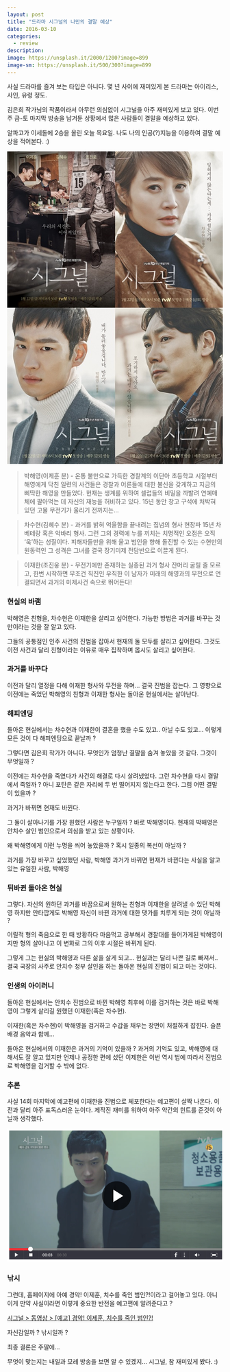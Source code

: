 ```yaml
---
layout: post
title: "드라마 시그널의 나만의 결말 예상"
date: 2016-03-10
categories:
  - review
description: 
image: https://unsplash.it/2000/1200?image=899
image-sm: https://unsplash.it/500/300?image=899
---
```


사실 드라마를 즐겨 보는 타입은 아니다.
몇 년 사이에 재미있게 본 드라마는 아이리스, 사인, 유령 정도.

김은희 작가님의 작품이라서 아무런 의심없이 시그널을 아주 재미있게 보고 있다.  이번주 금-토 마지막 방송을 남겨둔 상황에서 많은 사람들이 결말을 예상하고 있다.

<!--more--> 

알파고가 이세돌에 2승을 올린 오늘 목요일. 
나도 나의 인공(?)지능을 이용하여 결말 예상을 적어본다. :)

![img](https://raw.githubusercontent.com/tkhwang/tkhwang-etc/master/img/2016/03/tvn-signal.jpg)

> 박해영(이제훈 분) - 온통 불만으로 가득한 경찰계의 이단아
> 초등학교 시절부터 해영에게 닥친 일련의 사건들은 경찰과 어른들에 대한 불신을 갖게하고 지금의 삐딱한 해영을 만들었다. 현재는 생계를 위하여 셀럽들의 비밀을 까발려 연예매체에 팔아먹는 데 자신의 재능을 허비하고 있다. 15년 동안 창고 구석에 처박혀 있던 고물 무전기가 울리기 전까지는...

>차수현(김혜수 분) - 과거를 밝혀 억울함을 끝내려는 집념의 형사
>현장파 15년 차 베테랑 혹은 악바리 형사. 그런 그의 경력에 누를 끼치는 치명적인 오점은 오직 ‘욱’하는 성질이다. 피해자들만을 위해 울고 범인을 향해 돌진할 수 있는 수현만의 원동력인 그 성격은 그녀를 결국 장기미제 전담반으로 이끌게 된다.

>이재한(조진웅 분) - 무전기에만 존재하는 실종된 과거 형사
>잔머리 굴릴 줄 모르고, 한번 시작하면 무조건 직진인 우직한 이 남자가 미래의 해영과의 무전으로 연결되면서 과거의 미제사건 속으로 뛰어든다!

### 현실의 바램

박해영은 친형을, 차수현은 이재한을 살리고 싶어한다.
가능한 방법은 과거를 바꾸는 것만이라는 것을 잘 알고 있다.

그들의 공통점인 인주 사건의 진범을 잡아서 현재의 둘 모두를 살리고 싶어한다.
그것도 이전 사건과 달리 친형이라는 이유로 매우 집착하며 몹시도 살리고 싶어한다.

### 과거를 바꾸다

이전과 달리 열정을 다해 이재한 형사와 무전을 하며… 결국 진범을 잡는다.
그 영향으로 이전에는 죽었던 박해영의 친형과 이재한 형사는 돌아온 현실에서는 살아난다.

### 해피엔딩

돌아온 현실에서는 차수현과 이재한이 결혼을 했을 수도 있고.. 아닐 수도 있고…
이렇게 모든 것이 다 해피엔딩으로 끝날까 ?

그렇다면 김은희 작가가 아니다. 
무엇인가 엄청난 결말을 숨겨 놓았을 것 같다. 그것이 무엇일까 ?

이전에는 차수현을 죽였다가 사건의 해결로 다시 살려냈었다.
그런 차수현을 다시 결말에서 죽일까 ? 아니 포탄은 같은 자리에 두 번 떨어지지 않는다고 한다. 그럼 어떤 결말이 있을까 ?

과거가 바뀌면 현재도 바뀐다.

그 둘이 살아나기를 가장 원했던 사람은 누구일까 ? 바로 박해영이다.
현재의 박해영은 안치수 살인 범인으로서 의심을 받고 있는 상황이다.

왜 박해영에게 이런 누명을 씌어 놓았을까 ? 
혹시 일종의 복선이 아닐까 ? 

과거를 가장 바꾸고 싶었했던 사람, 박해영
과거가 바뀌면 현재가 바뀐다는 사실을 알고 있는 유일한 사람, 박해영

### 뒤바뀐 돌아온 현실

그렇다. 자신의 원하던 과거를 바꿈으로써 원하는 친형과 이재한을 살려낼 수 있던 박해영
하지만 안타깝게도 박해영 자신이 바뀐 과거에 대한 댓가를 치루게 되는 것이 아닐까 ?

어릴적 형의 죽음으로 한 때 방황하다 마음먹고 공부해서 경찰대를 들어가게된 박해영이지만 형의 살아나고 이 변화로 그의 이후 시절은 바뀌게 된다.

그렇게 그는 현실의 박해영과 다른 삶을 살게 되고…
현실과는 달리 나쁜 길로 빠져서.. 결국 국장의 사주로 안치수 청부 살인을 하는 돌아온 현실의 진범이 되고 마는 것이다.

### 인생의 아이러니

돌아온 현실에서는 안치수 진범으로 바뀐 박해영
최후에 이를 검거하는 것은 바로 박해영이 그렇게 살리길 원했던 이재한(혹은 차수현).

이재한(혹은 차수현)이 박해영을 검거하고 수갑을 채우는 장면이 처절하게 잡힌다. 
슬픈 배경 음악과 함께…

돌아온 현실에서의 이재한은 과거의 기억이 있을까 ?
과거의 기억도 있고, 박해영에 대해서도 잘 알고 있지만 언제나 공정한 편에 섰던 이제한은 이번 역시 법에 따라서 진범으로 박해영을 검거할 수 밖에 없다.

### 추론

사실 14회 마지막에 예고편에 이재한을 진범으로 체포한다는 예고편이 살짝 나온다. 이전과 달리 아주 표독스러운 눈이다.
제작진 재미를 위하여 아주 약간의 힌트를 준것이 아닐까 생각했다.

![img](https://raw.githubusercontent.com/tkhwang/tkhwang-etc/master/img/2016/03/signal-ep14.png)

### 낚시

그런데, 홈페이지에 아예 경악! 이제훈, 치수를 죽인 범인?!이라고 걸어놓고 있다.
아니 이게 만약 사실이라면 이렇게 중요한 반전을 예고편에 알려준다고 ?

[시그널 > 동영상 > [예고] 경악! 이제훈, 치수를 죽인 범인?!](http://program.interest.me/tvn/signal/1/Vod/View/142251)

자신감일까 ? 
낚시일까 ?

최종 결론은 주말에…

무엇이 맞는지는 내일과 모레 방송을 보면 알 수 있겠지…
시그널, 참 재미있게 봤다. :)